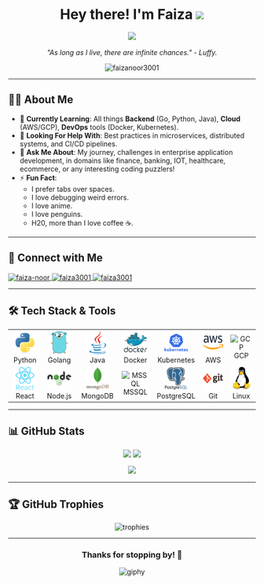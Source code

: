 

<!--
**faizanoor3001/faizanoor3001** is a ✨ _special_ ✨ repository because its `README.md` (this file) appears on your GitHub profile.

Here are some ideas to get you started:

- 🔭 I’m currently working on ...
- 🌱 I’m currently learning ...
- 👯 I’m looking to collaborate on ...
- 🤔 I’m looking for help with ...
- 💬 Ask me about ...
- 📫 How to reach me: ...
- 😄 Pronouns: ...
- ⚡ Fun fact: ...
-->

<!-- Replace everything inside here with your customized content -->

<h1 align="center">Hey there! I'm Faiza <img src="https://media.giphy.com/media/hvRJCLFzcasrR4ia7z/giphy.gif" width="30px"/></h1>

<div align="center">
  <img src="https://readme-typing-svg.herokuapp.com?color=%2336BCF7&size=25&center=true&vCenter=true&width=500&lines=Cloud+%26+DevOps+Enthusiast;Avid+Problem+Solver;Always+Learning+Something+New" />
</div>

<p align="center">
  <em>
    "As long as I live, there are infinite chances." - Luffy.
  </em>
</p>

<p align="center">
  <img src="https://komarev.com/ghpvc/?username=faizanoor3001&label=Profile%20views&color=0e75b6&style=flat" alt="faizanoor3001" />
</p>

---

## 🙋‍♀️ About Me

- 🌱 **Currently Learning**: All things  **Backend** (Go, Python, Java), **Cloud** (AWS/GCP), **DevOps** tools (Docker, Kubernetes). 
- 🤔 **Looking For Help With**: Best practices in microservices, distributed systems, and CI/CD pipelines.  
- 💬 **Ask Me About**: My journey, challenges in enterprise application development, in domains like finance, banking, IOT, healthcare, ecommerce, or any interesting coding puzzlers!  
- ⚡ **Fun Fact**:
    - I prefer tabs over spaces.
    - I love debugging weird errors.
    - I love anime.
    - I love penguins.
    - H20, more than I love coffee ☕.  

---

## 🔗 Connect with Me

<p align="left">
  <a href="https://linkedin.com/in/faiza-noor" target="blank">
    <img align="center" 
         src="https://raw.githubusercontent.com/rahuldkjain/github-profile-readme-generator/master/src/images/icons/Social/linked-in-alt.svg" 
         alt="faiza-noor" 
         height="30" width="40" />
  </a>

  <a href="https://www.leetcode.com/faiza3001" target="blank">
    <img align="center" 
         src="https://raw.githubusercontent.com/rahuldkjain/github-profile-readme-generator/master/src/images/icons/Social/leet-code.svg" 
         alt="faiza3001" 
         height="30" width="40" />
  </a>

  <a href="https://discord.gg/faiza3001" target="blank">
    <img align="center" 
         src="https://raw.githubusercontent.com/rahuldkjain/github-profile-readme-generator/master/src/images/icons/Social/discord.svg" 
         alt="faiza3001" 
         height="30" width="40" />
  </a>
</p>

---

## 🛠️ Tech Stack & Tools

<table>
  <tr>
    <td align="center" width="96">
      <img src="https://raw.githubusercontent.com/devicons/devicon/master/icons/python/python-original.svg" width="48" height="48" alt="Python" />
      <br>Python
    </td>
    <td align="center" width="96">
      <img src="https://raw.githubusercontent.com/devicons/devicon/master/icons/go/go-original.svg" width="48" height="48" alt="Golang" />
      <br>Golang
    </td>
    <td align="center" width="96">
      <img src="https://raw.githubusercontent.com/devicons/devicon/master/icons/java/java-original.svg" width="48" height="48" alt="Java" />
      <br>Java
    </td>
    <td align="center" width="96">
      <img src="https://raw.githubusercontent.com/devicons/devicon/master/icons/docker/docker-original-wordmark.svg" width="48" height="48" alt="Docker" />
      <br>Docker
    </td>
    <td align="center" width="96">
      <img src="https://raw.githubusercontent.com/devicons/devicon/master/icons/kubernetes/kubernetes-plain-wordmark.svg" width="48" height="48" alt="K8s" />
      <br>Kubernetes
    </td>
    <td align="center" width="96">
      <img src="https://raw.githubusercontent.com/devicons/devicon/master/icons/amazonwebservices/amazonwebservices-original-wordmark.svg" width="48" height="48" alt="AWS" />
      <br>AWS
    </td>
    <td align="center" width="96">
      <img src="https://www.vectorlogo.zone/logos/google_cloud/google_cloud-icon.svg" width="48" height="48" alt="GCP" />
      <br>GCP
    </td>
  </tr>
  <tr>
    <td align="center" width="96">
      <img src="https://raw.githubusercontent.com/devicons/devicon/master/icons/react/react-original-wordmark.svg" width="48" height="48" alt="React" />
      <br>React
    </td>
    <td align="center" width="96">
      <img src="https://raw.githubusercontent.com/devicons/devicon/master/icons/nodejs/nodejs-original-wordmark.svg" width="48" height="48" alt="Node.js" />
      <br>Node.js
    </td>
    <td align="center" width="96">
      <img src="https://raw.githubusercontent.com/devicons/devicon/master/icons/mongodb/mongodb-original-wordmark.svg" width="48" height="48" alt="MongoDB" />
      <br>MongoDB
    </td>
    <td align="center" width="96">
      <img src="https://www.svgrepo.com/show/303229/microsoft-sql-server-logo.svg" width="48" height="48" alt="MSSQL" />
      <br>MSSQL
    </td>
    <td align="center" width="96">
      <img src="https://raw.githubusercontent.com/devicons/devicon/master/icons/postgresql/postgresql-original-wordmark.svg" width="48" height="48" alt="PostgreSQL" />
      <br>PostgreSQL
    </td>
    <td align="center" width="96">
      <img src="https://raw.githubusercontent.com/devicons/devicon/master/icons/git/git-original-wordmark.svg" width="48" height="48" alt="Git" />
      <br>Git
    </td>
    <td align="center" width="96">
      <img src="https://raw.githubusercontent.com/devicons/devicon/master/icons/linux/linux-original.svg" width="48" height="48" alt="Linux" />
      <br>Linux
    </td>
  </tr>
</table>

---

## 📊 GitHub Stats

<p align="center">
  <img src="https://github-readme-stats.vercel.app/api?username=faizanoor3001&show_icons=true&theme=radical" height="165" />
  <img src="https://github-readme-stats.vercel.app/api/top-langs/?username=faizanoor3001&layout=compact&theme=radical" height="165" />
</p>

<p align="center">
  <img src="https://github-readme-streak-stats.herokuapp.com/?user=faizanoor3001&theme=radical" height="165" />
</p>

---

## 🏆 GitHub Trophies

<p align="center">
  <img src="https://github-profile-trophy.vercel.app/?username=faizanoor3001&theme=darkhub&row=1&column=7" alt="trophies" />
</p>

---

<h3 align="center">Thanks for stopping by! 🙌</h3>

<p align="center">
  <img 
    src="https://github.com/user-attachments/assets/5d992564-8586-4a7b-b80a-cf114ae19bb9" 
    alt="giphy" 
    width="300"
  />
</p>
